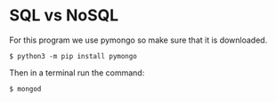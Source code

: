 # SQL vs NoSQL

For this program we use pymongo so make sure that it is downloaded.

```
$ python3 -m pip install pymongo
```

Then in a terminal run the command:

```
$ mongod
```
